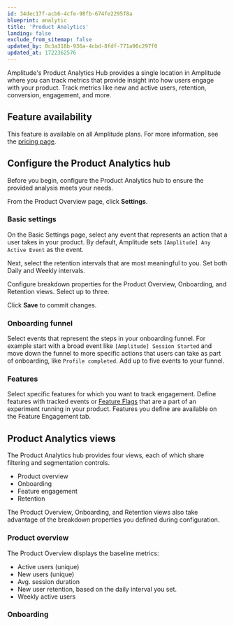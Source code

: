 ```yaml
---
id: 34dec17f-acb6-4cfe-98fb-674fe2295f8a
blueprint: analytic
title: 'Product Analytics'
landing: false
exclude_from_sitemap: false
updated_by: 0c3a318b-936a-4cbd-8fdf-771a90c297f0
updated_at: 1722362576
---
```

Amplitude's Product Analytics Hub provides a single location in Amplitude where you can track metrics that provide insight into how users engage with your product. Track metrics like new and active users, retention, conversion, engagement, and more.

## Feature availability

This feature is available on all Amplitude plans. For more information, see the [pricing page](https://amplitude.com/pricing).

## Configure the Product Analytics hub

Before you begin, configure the Product Analytics hub to ensure the provided analysis meets your needs.

From the Product Overview page, click **Settings**.

### Basic settings

On the Basic Settings page, select any event that represents an action that a user takes in your product. By default, Amplitude sets `[Amplitude] Any Active Event` as the event.

Next, select the retention intervals that are most meaningful to you. Set both Daily and Weekly intervals.

Configure breakdown properties for the Product Overview, Onboarding, and Retention views. Select up to three.

Click **Save** to commit changes.

### Onboarding funnel

Select events that represent the steps in your onboarding funnel. For example start with a broad event like `[Amplitude] Session Started` and move down the funnel to more specific actions that users can take as part of onboarding, like `Profile completed`. Add up to five events to your funnel.

### Features

Select specific features for which you want to track engagement. Define features with tracked events or [Feature Flags](/docs/experiment/workflow/feature-flag-rollouts) that are a part of an experiment running in your product. Features you define are available on the Feature Engagement tab.

## Product Analytics views

The Product Analytics hub provides four views, each of which share filtering and segmentation controls.

* Product overview
* Onboarding
* Feature engagement
* Retention

The Product Overview, Onboarding, and Retention views also take advantage of the breakdown properties you defined during configuration.

### Product overview

The Product Overview displays the baseline metrics:
* Active users (unique)
* New users (unique)
* Avg. session duration
* New user retention, based on the daily interval you set.
* Weekly active users

### Onboarding
